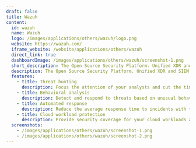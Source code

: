 ```yaml
---
draft: false
title: Wazuh
content:
  id: wazuh
  name: Wazuh
  logo: /images/applications/others/wazuh/logo.png
  website: https://wazuh.com/
  iframe_website: /website/applications/others/wazuh
  direct_link: true
  dashboardImage: /images/applications/others/wazuh/screenshot-1.png
  short_description: The Open Source Security Platform. Unified XDR and SIEM protection for endpoints and cloud workloads.
  description: The Open Source Security Platform. Unified XDR and SIEM protection for endpoints and cloud workloads.
  features:
    - title: Threat hunting
      description: Focus the attention of your analysts and cut the time spent analyzing telemetry from multiple security platforms. Wazuh maps detected events to the relevant adversary tactics and techniques. It also ingests third-party threat intelligence data and allows you to create custom queries to filter events and aid threat hunting.
    - title: Behavioral analysis
      description: Detect and respond to threats based on unusual behavior patterns. The Wazuh behavioral analysis capabilities involve using advanced analytics to identify deviations from normal behavior, which may indicate potential security threats. These capabilities include monitoring file integrity, network traffic, user behavior, and anomalies in system performance metrics.
    - title: Automated response
      description: Reduce the average response time to incidents with the Wazuh active response module. Wazuh automatically responds to threats to mitigate the potential impact on your infrastructure. You can use the built-in response actions or create custom actions according to your incident response plan.
    - title: Cloud workload protection
      description: Provide security coverage for your cloud workloads and containers. Wazuh has built-in integration with cloud services to collect and analyze telemetry. It protects native and hybrid cloud environments including container infrastructure by detecting and responding to current and emerging threats.
  screenshots:
    - /images/applications/others/wazuh/screenshot-1.png
    - /images/applications/others/wazuh/screenshot-2.png
---
```

